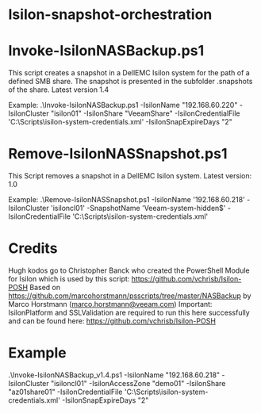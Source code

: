 # Isilon-snapshot-orchestration

# Invoke-IsilonNASBackup.ps1
This script creates a snapshot in a DellEMC Isilon system for the path of a defined SMB share. The snapshot is presented in the subfolder .snapshots of the share.
Latest version 1.4

Example:
.\Invoke-IsilonNASBackup.ps1 -IsilonName "192.168.60.220" -IsilonCluster "isilon01" -IsilonShare "VeeamShare" -IsilonCredentialFile 'C:\Scripts\isilon-system-credentials.xml' -IsilonSnapExpireDays "2"

# Remove-IsilonNASSnapshot.ps1
This Script removes a snapshot in a DellEMC Isilon system.
Latest version: 1.0

Example:
.\Remove-IsilonNASSnapshot.ps1 -IsilonName '192.168.60.218' -IsilonCluster 'isiloncl01' -SnapshotName 'Veeam-system-hidden$' -IsilonCredentialFile 'C:\Scripts\isilon-system-credentials.xml'

# Credits

Hugh kodos go to Christopher Banck who created the PowerShell Module for Isilon which is used by this script: https://github.com/vchrisb/Isilon-POSH
Based on https://github.com/marcohorstmann/psscripts/tree/master/NASBackup by Marco Horstmann (marco.horstmann@veeam.com)
Important: IsilonPlatform and SSLValidation are required to run this here successfully and can be found here: https://github.com/vchrisb/Isilon-POSH

# Example
.\Invoke-IsilonNASBackup_v1.4.ps1 -IsilonName "192.168.60.218" -IsilonCluster "isiloncl01" -IsilonAccessZone "demo01" -IsilonShare "az01share01" -IsilonCredentialFile 'C:\Scripts\isilon-system-credentials.xml' -IsilonSnapExpireDays "2"

